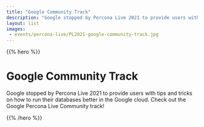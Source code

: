 ```yaml
---
title: "Google Community Track"
description: "Google stopped by Percona Live 2021 to provide users with tips and tricks on how to run their databases better in the Google cloud. Check out the Google Percona Live Community track!"
layout: list
images:
 - events/percona-live/PL2021-google-community-track.jpg
---
```


{{% hero %}}

# Google Community Track

Google stopped by Percona Live 2021 to provide users with tips and tricks on how to run their databases better in the Google cloud. Check out the Google Percona Live Community track!

{{% /hero %}}



